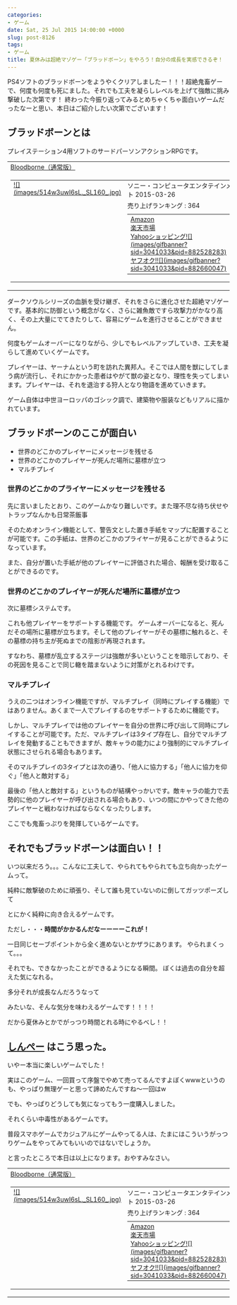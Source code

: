 ```yaml
---
categories:
- ゲーム
date: Sat, 25 Jul 2015 14:00:00 +0000
slug: post-8126
tags:
- ゲーム
title: 夏休みは超絶マゾゲー「ブラッドボーン」をやろう！自分の成長を実感できるぞ！
---
```


PS4ソフトのブラッドボーンをようやくクリアしましたー！！！超絶鬼畜ゲーで、何度も何度も死にました。それでも工夫を凝らしレベルを上げて強敵に挑み撃破した次第です！ 終わった今振り返ってみるとめちゃくちゃ面白いゲームだったなーと思い、本日はご紹介したい次第でございます！<!--more--><h2>ブラッドボーンとは</h2>

プレイステーション4用ソフトのサードパーソンアクションRPGです。

<table  border="0" cellpadding="5" style="border:none"><tr><td style="border:none;text-align:left"><a href="http://www.amazon.co.jp/exec/obidos/ASIN/B00UX0DUCW/warawareotoko-22/ref=nosim/" target="_blank" >Bloodborne（通常版）</a></td></tr><tr><td style="border:none"><table  border="0" cellpadding="0" style="border:none"><tr><td valign="top" style="border:none"><a href="http://www.amazon.co.jp/exec/obidos/ASIN/B00UX0DUCW/warawareotoko-22/ref=nosim/" target="_blank" >![](images/514w3uwI6sL._SL160_.jpg)</a></td><td valign="top" style="border:none;text-align:left"><div class="kaerebalink-detail" style="margin-bottom:5px;"> ソニー・コンピュータエンタテインメント 2015-03-26</div><div class="kaerebalink-salesranking" style="margin-bottom:5px">売り上げランキング : 364</div><table style="border:none;margin-top:10px"><tr><td style="border:none;text-align:left;"><div class="shoplinkamazon" style="margin-right:5px"><a href="http://www.amazon.co.jp/gp/search?keywords=%83u%83%89%83b%83h%83%7B%81%5B%83%93&__mk_ja_JP=%83J%83%5E%83J%83i&tag=warawareotoko-22" target="_blank" >Amazon</a></div><div class="shoplinkrakuten" style="margin-right:5px"><a href="http://hb.afl.rakuten.co.jp/hgc/0f6e221b.2eb9748a.0f6e221c.35cc1e84/?pc=http%3A%2F%2Fsearch.rakuten.co.jp%2Fsearch%2Fmall%2F%25E3%2583%2596%25E3%2583%25A9%25E3%2583%2583%25E3%2583%2589%25E3%2583%259C%25E3%2583%25BC%25E3%2583%25B3%2F-%2Ff.1-p.1-s.1-sf.0-st.A-v.2%3Fx%3D0%26scid%3Daf_ich_link_urltxt%26m%3Dhttp%3A%2F%2Fm.rakuten.co.jp%2F" target="_blank" >楽天市場</a></div><div class="shoplinkyahoo" style="margin-right:5px"><a href="http://ck.jp.ap.valuecommerce.com/servlet/referral?sid=3041033&pid=882528283&vc_url=http%3A%2F%2Fsearch.shopping.yahoo.co.jp%2Fsearch%3Fp%3D%25E3%2583%2596%25E3%2583%25A9%25E3%2583%2583%25E3%2583%2589%25E3%2583%259C%25E3%2583%25BC%25E3%2583%25B3" target="_blank" >Yahooショッピング![](images/gifbanner?sid=3041033&pid=882528283)</a></div><div class="shoplinkyahooAuc" style="margin-right:5px"><a href="http://ck.jp.ap.valuecommerce.com/servlet/referral?sid=3041033&pid=882660047&vc_url=http%3A%2F%2Fauctions.search.yahoo.co.jp%2Fsearch%3Fvo%3D%26ve%3D%26auccat%3D0%26aucminprice%3D%26aucmaxprice%3D%26aucmin_bidorbuy_price%3D%26aucmax_bidorbuy_price%3D%26loc_cd%3D0%26abatch%3D0%26istatus%3D0%26filtered%3D1%26ei%3DUTF-8%26tab_ex%3Dcommerce%26va%3D%25E3%2583%2596%25E3%2583%25A9%25E3%2583%2583%25E3%2583%2589%25E3%2583%259C%25E3%2583%25BC%25E3%2583%25B3" target="_blank" >ヤフオク!![](images/gifbanner?sid=3041033&pid=882660047)</a></div></td><td style="vertical-align:bottom;padding-left:10px;font-size:x-small;border:none">by <a href="http://kaereba.com" rel="nofollow" target="_blank">カエレバ</a></td></tr></table></font></td></tr></table></td></tr></table>

ダークソウルシリーズの血脈を受け継ぎ、それをさらに進化させた超絶マゾゲーです。基本的に防御という概念がなく、さらに雑魚敵ですら攻撃力がかなり高く、その上大量にでてきたりして、容易にゲームを進行させることができません。 

何度もゲームオーバーになりながら、少しでもレベルアップしていき、工夫を凝らして進めていくゲームです。 

プレイヤーは、ヤーナムという町を訪れた異邦人。そこでは人間を獣にしてしまう病が流行し、それにかかった患者はやがて獣の姿となり、理性を失ってしまいます。プレイヤーは、それを退治する狩人となり物語を進めていきます。


ゲーム自体は中世ヨーロッパのゴシック調で、建築物や服装などもリアルに描かれています。

<h2>ブラッドボーンのここが面白い</h2> 

<ul>
<li>世界のどこかのプレイヤーにメッセージを残せる</li>
<li>世界のどこかのプレイヤーが死んだ場所に墓標が立つ</li> 
<li>マルチプレイ</li>
</ul>

<h3>世界のどこかのプライヤーにメッセージを残せる</h3>

先に言いましたとおり、このゲームかなり難しいです。また理不尽な待ち伏せやトラップなんかも日常茶飯事 

そのためオンライン機能として、警告文とした置き手紙をマップに配置することが可能です。この手紙は、世界のどこかのプライヤーが見ることができるようになっています。 

また、自分が置いた手紙が他のプレイヤーに評価された場合、報酬を受け取ることができるのです。

<h3>世界のどこかのプレイヤーが死んだ場所に墓標が立つ</h3>

次に墓標システムです。

これも他プレイヤーをサポートする機能です。 ゲームオーバーになると、死んだその場所に墓標が立ちます。そして他のプレイヤーがその墓標に触れると、その墓標の持ち主が死ぬまでの陰影が再現されます。

すなわち、墓標が乱立するステージは強敵が多いということを暗示しており、その死因を見ることで同じ轍を踏まないように対策がとれるわけです。


<h3>マルチプレイ</h3>

うえの二つはオンライン機能ですが、マルチプレイ（同時にプレイする機能）ではありません。あくまで一人でプレイするのをサポートするために機能です。

しかし、マルチプレイでは他のプレイヤーを自分の世界に呼び出して同時にプレイすることが可能です。ただ、マルチプレイは3タイプ存在し、自分でマルチプレイを発動することもできますが、敵キャラの能力により強制的にマルチプレイ状態にさせられる場合もあります。

そのマルチプレイの3タイプとは次の通り、「他人に協力する」「他人に協力を仰ぐ」「他人と敵対する」

最後の「他人と敵対する」というものが結構やっかいです。敵キャラの能力で去勢的に他のプレイヤーが呼び出される場合もあり、いつの間にかやってきた他のプレイヤーと戦わなければならなくなったりします。

ここでも鬼畜っぷりを発揮しているゲームです。



<h2>それでもブラッドボーンは面白い！！</h2>

いつ以来だろう。。。こんなに工夫して、やられてもやられても立ち向かったゲームって。

純粋に敵撃破のために頑張り、そして誰も見ていないのに倒してガッツポーズして

とにかく純粋に向き合えるゲームです。








ただし・・・<strong>時間がかかるんだなーーーーこれが！</strong>

一日同じセーブポイントから全く進めないとかザラにあります。
やられまくって。。。


それでも、できなかったことができるようになる瞬間。
ぼくは過去の自分を超えた気になれる。

多分それが成長なんだろうなって



みたいな、そんな気分を味わえるゲームです！！！！

だから夏休みとかでがっつり時間とれる時にやるべし！！


<h2><a href="https://twitter.com/s_s_p_y" target="_blank">しんぺー</a> はこう思った。</h2>

いやー本当に楽しいゲームでした！


実はこのゲーム、一回買って序盤でやめて売ってるんですよぼくwwwというのも、やっぱり無理ゲーと思って諦めたんですね〜一回はw


でも、やっぱりどうしても気になってもう一度購入しました。

それくらい中毒性があるゲームです。


普段スマホゲームでカジュアルにゲームやってる人は、たまにはこういうがっつりゲームをやってみてもいいのではないでしょうか。


と言ったところで本日は以上になります。おやすみなさい。


<table  border="0" cellpadding="5" style="border:none"><tr><td style="border:none;text-align:left"><a href="http://www.amazon.co.jp/exec/obidos/ASIN/B00UX0DUCW/warawareotoko-22/ref=nosim/" target="_blank" >Bloodborne（通常版）</a></td></tr><tr><td style="border:none"><table  border="0" cellpadding="0" style="border:none"><tr><td valign="top" style="border:none"><a href="http://www.amazon.co.jp/exec/obidos/ASIN/B00UX0DUCW/warawareotoko-22/ref=nosim/" target="_blank" >![](images/514w3uwI6sL._SL160_.jpg)</a></td><td valign="top" style="border:none;text-align:left"><div class="kaerebalink-detail" style="margin-bottom:5px;"> ソニー・コンピュータエンタテインメント 2015-03-26</div><div class="kaerebalink-salesranking" style="margin-bottom:5px">売り上げランキング : 364</div><table style="border:none;margin-top:10px"><tr><td style="border:none;text-align:left;"><div class="shoplinkamazon" style="margin-right:5px"><a href="http://www.amazon.co.jp/gp/search?keywords=%83u%83%89%83b%83h%83%7B%81%5B%83%93&__mk_ja_JP=%83J%83%5E%83J%83i&tag=warawareotoko-22" target="_blank" >Amazon</a></div><div class="shoplinkrakuten" style="margin-right:5px"><a href="http://hb.afl.rakuten.co.jp/hgc/0f6e221b.2eb9748a.0f6e221c.35cc1e84/?pc=http%3A%2F%2Fsearch.rakuten.co.jp%2Fsearch%2Fmall%2F%25E3%2583%2596%25E3%2583%25A9%25E3%2583%2583%25E3%2583%2589%25E3%2583%259C%25E3%2583%25BC%25E3%2583%25B3%2F-%2Ff.1-p.1-s.1-sf.0-st.A-v.2%3Fx%3D0%26scid%3Daf_ich_link_urltxt%26m%3Dhttp%3A%2F%2Fm.rakuten.co.jp%2F" target="_blank" >楽天市場</a></div><div class="shoplinkyahoo" style="margin-right:5px"><a href="http://ck.jp.ap.valuecommerce.com/servlet/referral?sid=3041033&pid=882528283&vc_url=http%3A%2F%2Fsearch.shopping.yahoo.co.jp%2Fsearch%3Fp%3D%25E3%2583%2596%25E3%2583%25A9%25E3%2583%2583%25E3%2583%2589%25E3%2583%259C%25E3%2583%25BC%25E3%2583%25B3" target="_blank" >Yahooショッピング![](images/gifbanner?sid=3041033&pid=882528283)</a></div><div class="shoplinkyahooAuc" style="margin-right:5px"><a href="http://ck.jp.ap.valuecommerce.com/servlet/referral?sid=3041033&pid=882660047&vc_url=http%3A%2F%2Fauctions.search.yahoo.co.jp%2Fsearch%3Fvo%3D%26ve%3D%26auccat%3D0%26aucminprice%3D%26aucmaxprice%3D%26aucmin_bidorbuy_price%3D%26aucmax_bidorbuy_price%3D%26loc_cd%3D0%26abatch%3D0%26istatus%3D0%26filtered%3D1%26ei%3DUTF-8%26tab_ex%3Dcommerce%26va%3D%25E3%2583%2596%25E3%2583%25A9%25E3%2583%2583%25E3%2583%2589%25E3%2583%259C%25E3%2583%25BC%25E3%2583%25B3" target="_blank" >ヤフオク!![](images/gifbanner?sid=3041033&pid=882660047)</a></div></td><td style="vertical-align:bottom;padding-left:10px;font-size:x-small;border:none">by <a href="http://kaereba.com" rel="nofollow" target="_blank">カエレバ</a></td></tr></table></font></td></tr></table></td></tr></table>